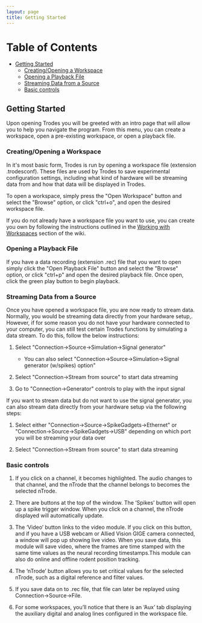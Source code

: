 ```yaml
---
layout: page
title: Getting Started
---
```

# Table of Contents

- [Getting Started](#getting-started)
    - [Creating/Opening a Workspace](#creatingopening-a-workspace)
    - [Opening a Playback File](#opening-a-playback-file)
    - [Streaming Data from a Source](#streaming-data-from-a-source)
    - [Basic controls](#basic-controls)

## Getting Started

Upon opening Trodes you will be greeted with an intro page that will allow you to help you navigate the program.  From this menu, you can create a workspace, open a pre-existing workspace, or open a playback file.

### Creating/Opening a Workspace

In it's most basic form, Trodes is run by opening a workspace file (extension .trodesconf).  These files are used by Trodes to save experimental configuration settings, including what kind of hardware will be streaming data from and how that data will be displayed in Trodes.

To open a workspace, simply press the "Open Workspace" button and select the "Browse" option, or click "ctrl+o", and open the desired workspace file.

If you do not already have a workspace file you want to use, you can create you own by following the instructions outlined in the [Working with Workspaces](Workspace) section of the wiki.

### Opening a Playback File

If you have a data recording (extension .rec) file that you want to open simply click the "Open Playback File" button and select the "Browse" option, or click "ctrl+p" and open the desired playback file.  Once open, click the green play button to begin playback.

### Streaming Data from a Source

Once you have opened a workspace file, you are now ready to stream data.  Normally, you would be streaming data directly from your hardware setup,.  However, if for some reason you do not have your hardware connected to your computer, you can still test certain Trodes functions by simulating a data stream.  To do this, follow the below instructions:

1. Select "Connection->Source->Simulation->Signal generator"

   - You can also select "Connection->Source->Simulation->Signal generator (w/spikes) option"

2. Select "Connection->Stream from source" to start data streaming

3. Go to "Connection->Generator" controls to play with the input signal

If you want to stream data but do not want to use the signal generator, you can also stream data directly from your hardware setup via the following steps:

1. Select either "Connection->Source->SpikeGadgets->Ethernet" or "Connection->Source->SpikeGadgets->USB" depending on which port you will be streaming your data over

2. Select "Connection->Stream from source" to start data streaming

### Basic controls

1. If you click on a channel, it becomes highlighted.  The audio changes to that channel, and the nTrode that the channel belongs to becomes the selected nTrode.

2. There are buttons at the top of the window.  The ‘Spikes’ button will open up a spike trigger window.  When you click on a channel, the nTrode displayed will automatically update.

3. The ‘Video’ button links to the video module.  If you click on this button, and if you have a USB webcam or Allied Vision GIGE camera connected, a window will pop up showing live video.  When you save data, this module will save video, where the frames are time stamped with the same time values as the neural recording timestamps.This module can also do online and offline rodent position tracking.

4. The ‘nTrode’ button allows you to set critical values for the selected nTrode, such as a digital reference and filter values.

5. If you save data on to .rec file, that file can later be replayed using Connection->Source->File.

6. For some workspaces, you’ll notice that there is an ‘Aux’ tab displaying the auxiliary digital and analog lines configured in the workspace file.